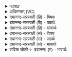 <details><summary>पदपाठः</summary>

हि॒र॒ण्य॒ग॒र्भ इति॑ हिरण्यऽग॒र्भः। सम्। अ॒व॒र्त्त॒त॒। अग्रे॑। भू॒तस्य॑। जा॒तः। पतिः॑। एकः॑। आ॒सी॒त्। सः। दा॒धा॒र॒। पृ॒थि॒वीम्। द्याम्। उ॒त। इ॒माम्। कस्मै॑। दे॒वाय॑। ह॒विषा॑। वि॒धे॒म॒। १।
</details>

<details><summary>अधिमन्त्रम् (VC)</summary>

- परमेश्वरो देवता
- प्रजापतिर्ऋषिः
- त्रिष्टुप्
- धैवतः
</details>

<details><summary>दयानन्द-सरस्वती (हि) - विषयः</summary>

अब तेईसवें अध्याय का आरम्भ है, उसके प्रथम मन्त्र में ईश्वर क्या करता है, इस विषय को कहा है ॥
</details>

<details><summary>दयानन्द-सरस्वती (हि) - पदार्थः</summary>

पदार्थान्वयभाषाः -  हे मनुष्यो ! जो (भूतस्य) उत्पन्न कार्यरूप जगत् के (अग्रे) पहिले (हिरण्यगर्भः) सूर्य, चन्द्र, तारे आदि ज्योति गर्भरूप जिसके भीतर हैं, वह सूर्य आदि कारणरूप पदार्थों में गर्भ के समान व्यापक स्तुति करने योग्य (समवर्त्तत) अच्छे प्रकार वर्त्तमान और इस सब जगत् का (एकः) एक ही (जातः) प्रसिद्ध (पतिः) पालना करनेहारा (आसीत्) होता है (सः) वह (इमाम्) इस (पृथिवीम्) विस्तारयुक्त पृथिवी (उत) और (द्याम्) सूर्य आदि लोकों को रचके इनको (दाधार) तीनों काल में धारण करता है, उस (कस्मै) सुखस्वरूप (देवाय) सुख देनेहारे परमात्मा के लिये जैसे हम लोग (हविषा) सर्वस्व दान करके उस की (विधेम) परिचर्या सेवा करें, वैसे तुम भी किया करो ॥१ ॥
</details>

<details><summary>दयानन्द-सरस्वती (हि) - भावार्थः</summary>

भावार्थभाषाः -  इस मन्त्र में वाचकलुप्तोपमालङ्कार है। जब सृष्टि प्रलय को प्राप्त होकर प्रकृति में स्थिर होती है और फिर उत्पन्न होती है, उस के आगे जो एक जागता हुआ परमात्मा वर्त्तमान रहता है, तब सब जीव मूर्छा सी पाये हुए होते हैं। वह कल्प के अन्त में प्रकाशरहित पृथिवी आदि सृष्टि तथा प्रकाशसहित सूर्य आदि लोकों की सृष्टि का विधान, धारण और सब जीवों के कर्मों के अनुकूल जन्म देकर सब के निर्वाह के लिये सब पदार्थों का विधान करता है, वही सब को उपासना करने योग्य देव है, यह जानना चाहिये ॥१ ॥
</details>

<details><summary>दयानन्द-सरस्वती (सं) - विषयः</summary>

अथेश्वरः किं करोतीत्याह ॥
</details>

<details><summary>दयानन्द-सरस्वती (सं) - पदार्थः</summary>

पदार्थान्वयभाषाः -  हे मनुष्याः ! यो भूतस्य जगतोऽग्रे हिरण्यगर्भः समवर्त्तताऽस्य सर्वस्यैको जातः पतिरासीत् स इमां पृथिवीमुत द्यां दाधार तस्मै कस्मै देवाय यथा वयं हविषा विधेम तथा यूयमपि विधत्त ॥१ ॥
</details>

<details><summary>दयानन्द-सरस्वती (सं) - भावार्थः</summary>

भावार्थभाषाः -  अत्र वाचकलुप्तोपमालङ्कारः। यदा सृष्टिः प्रलयं गत्वा प्रकृतिस्था भवति, पुनरुत्पद्यते तस्या अग्रे य एकः परमात्मा जाग्रन् सन् भवति, तदानीं सर्वे जीवा मूर्छिता इव भवन्ति। स कल्पान्ते प्रकाशरहितां पृथिव्यादिरूपां प्रकाशसहितां सूर्यादिलोकप्रभृति सृष्टिं विधाय धृत्वा सर्वेषां कर्मानुकूलतया जन्मानि दत्त्वा सर्वेषां निर्वाहाय सर्वान् पदार्थान् विधत्ते, स एव सर्वैरुपासनीयो देवोऽस्तीति वेद्यम् ॥१ ॥
</details>

<details><summary>सविता जोशी ← दयानन्दः (म) - भावार्थः</summary>

भावार्थभाषाः -  या मंत्रात वाचक लुप्तोपमालंकार आहे. जेव्हा सृष्टीचा प्रलय होऊन प्रकृतीचे रूप स्थिर होते. त्यावेळी एकटा परमेश्वर जागृत स्वरूपात विद्यमान असतो व सर्व जीव मूर्छितावस्थेत असतात. प्रलयावस्थेनंतर प्रकाशरहित पृथ्वी इत्यादी सृष्टी व प्रकाशयुक्त सूर्य इत्यादींची परमेश्वर रचना करतो. धारण करतो व सर्व जीवांना कर्मानुसार जन्म देऊन सर्वांच्या निर्वाहासाठी सर्व पदार्थांना उत्पन्न करतो तोच सर्वांचा उपास्यदेव आहे, हे जाणावे.
</details>